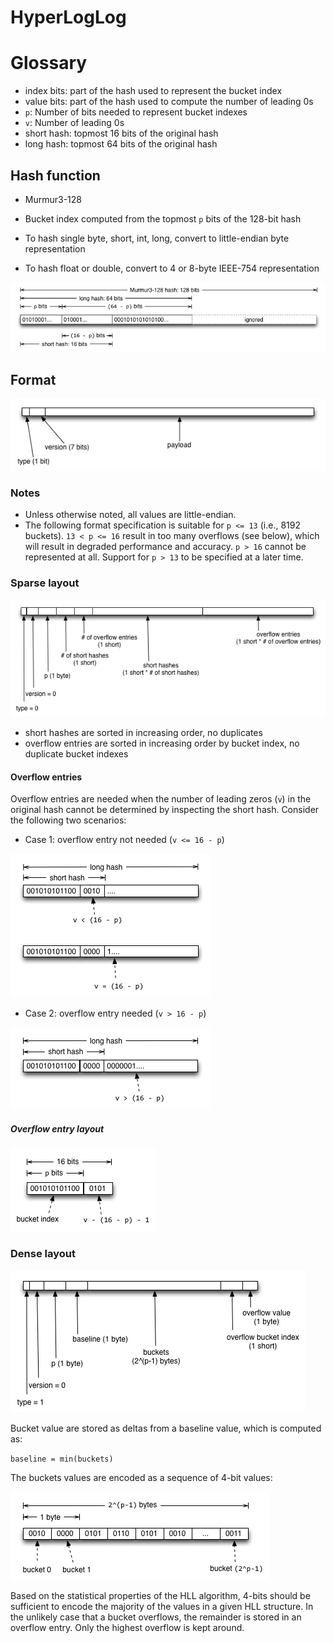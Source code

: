 # HyperLogLog

# Glossary

* index bits: part of the hash used to represent the bucket index
* value bits: part of the hash used to compute the number of leading 0s
* `p`: Number of bits needed to represent bucket indexes
* `v`: Number of leading 0s 
* short hash: topmost 16 bits of the original hash
* long hash: topmost 64 bits of the original hash

## Hash function

* Murmur3-128
* Bucket index computed from the topmost `p` bits of the 128-bit hash

* To hash single byte, short, int, long, convert to little-endian byte representation
* To hash float or double, convert to 4 or 8-byte IEEE-754 representation

![Hash](hash.png)

## Format

![General](general.png)

### Notes

* Unless otherwise noted, all values are little-endian.
* The following format specification is suitable for `p <= 13` (i.e., 8192 buckets).
`13 < p <= 16` result in too many overflows (see below), which will result in degraded
performance and accuracy. `p > 16` cannot be represented at all. Support for `p > 13` to
be specified at a later time.

### Sparse layout

![Sparse](sparse.png)

* short hashes are sorted in increasing order, no duplicates
* overflow entries are sorted in increasing order by bucket index, no duplicate bucket indexes

#### Overflow entries

Overflow entries are needed when the number of leading zeros (`v`) in the original hash cannot be determined by inspecting the short hash. Consider the following two scenarios:

* Case 1: overflow entry not needed (`v <= 16 - p`)

![Sparse overflow, case 1](sparse-overflow-case-1.png)

* Case 2: overflow entry needed (`v > 16 - p`)

![Sparse overflow, case 2](sparse-overflow-case-2.png)

##### Overflow entry layout

![Sparse overflow entry](sparse-overflow-entry.png)


### Dense layout

![Dense](dense.png)

Bucket value are stored as deltas from a baseline value, which is computed as:

`baseline = min(buckets)`

The buckets values are encoded as a sequence of 4-bit values:

![Dense buckets](dense-buckets.png)

Based on the statistical properties of the HLL algorithm, 4-bits should be sufficient to encode
the majority of the values in a given HLL structure. In the unlikely case that a bucket overflows,
the remainder is stored in an overflow entry. Only the highest overflow is kept around.

